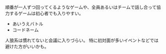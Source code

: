 順番が一人ずつ回ってくるようなゲームや、全員あるいはチームで話し合って協力するゲームは初心者でも入りやすい。

- あいうえバトル
- コードネーム

人狼系は慣れてないと会議に入りづらい。
特に初対面が多いイベントなどでは避けた方がいいかも。
